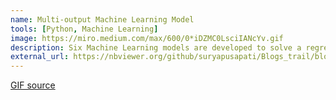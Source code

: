 ```yaml
---
name: Multi-output Machine Learning Model
tools: [Python, Machine Learning]
image: https://miro.medium.com/max/600/0*iDZMC0LsciIANcYv.gif
description: Six Machine Learning models are developed to solve a regression problem using sklearn in python.
external_url: https://nbviewer.org/github/suryapusapati/Blogs_trail/blob/main/Multi%20Output%20Regression%20Model.ipynb
---
```


[GIF source](https://www.kdnuggets.com/2019/09/friendly-introduction-support-vector-machines.html)